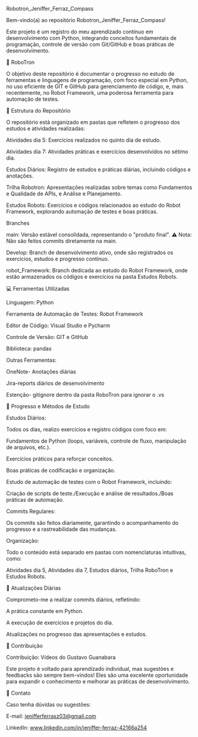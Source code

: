 ﻿Robotron_Jeniffer_Ferraz_Compass

Bem-vindo(a) ao repositório Robotron_Jeniffer_Ferraz_Compass!

Este projeto é um registro do meu aprendizado contínuo em desenvolvimento com Python, integrando conceitos fundamentais de programação, controle de versão com Git/GitHub e boas práticas de desenvolvimento.

🤖 RoboTron

O objetivo deste repositório é documentar o progresso no estudo de ferramentas e linguagens de programação, com foco especial em Python, no uso eficiente de GIT e GitHub para gerenciamento de código, e, mais recentemente, no Robot Framework, uma poderosa ferramenta para automação de testes.

📂 Estrutura do Repositório

O repositório está organizado em pastas que refletem o progresso dos estudos e atividades realizadas:

Atividades dia 5: Exercícios realizados no quinto dia de estudo.

Atividades dia 7: Atividades práticas e exercícios desenvolvidos no sétimo dia.

Estudos Diários: Registro de estudos e práticas diárias, incluindo códigos e anotações.

Trilha Robotron: Apresentações realizadas sobre temas como Fundamentos e Qualidade de APIs, e Análise e Planejamento.

Estudos Robots: Exercícios e códigos relacionados ao estudo do Robot Framework, explorando automação de testes e boas práticas.

Branches

main: Versão estável consolidada, representando o "produto final". ⚠ Nota: Não são feitos commits diretamente na main.

Develop: Branch de desenvolvimento ativo, onde são registrados os exercícios, estudos e progresso contínuo.

robot_Framework: Branch dedicada ao estudo do Robot Framework, onde estão armazenados os códigos e exercícios na pasta Estudos Robots.

💻 Ferramentas Utilizadas

Linguagem: Python

Ferramenta de Automação de Testes: Robot Framework

Editor de Código: Visual Studio e Pycharm

Controle de Versão: GIT e GitHub

 Biblioteca: pandas 

Outras Ferramentas:

   OneNote- Anotações diárias

   Jira-reports diários de desenvolvimento
       
   Estenção- gitignore dentro da pasta RoboTron para ignorar o .vs
   

🚀 Progresso e Métodos de Estudo

Estudos Diários:

Todos os dias, realizo exercícios e registro códigos com foco em:

Fundamentos de Python (loops, variáveis, controle de fluxo, manipulação de arquivos, etc.).

Exercícios práticos para reforçar conceitos.

Boas práticas de codificação e organização.

Estudo de automação de testes com o Robot Framework, incluindo:

Criação de scripts de teste./Execução e análise de resultados./Boas práticas de automação.

Commits Regulares:

Os commits são feitos diariamente, garantindo o acompanhamento do progresso e a rastreabilidade das mudanças.

Organização:

Todo o conteúdo está separado em pastas com nomenclaturas intuitivas, como:

Atividades dia 5, Atividades dia 7, Estudos diários, Trilha RoboTron e Estudos Robots.


🚀 Atualizações Diárias

Comprometo-me a realizar commits diários, refletindo:

A prática constante em Python.

A execução de exercícios e projetos do dia.

Atualizações no progresso das apresentações e estudos.

🤝 Contribuição

Contribuição: Vídeos do Gustavo Guanabara

Este projeto é voltado para aprendizado individual, mas sugestões e feedbacks são sempre bem-vindos! Eles são uma excelente oportunidade para expandir o conhecimento e melhorar as práticas de desenvolvimento.

📧 Contato

Caso tenha dúvidas ou sugestões:

E-mail: jenifferferrasz03@gmail.com

LinkedIn: www.linkedin.com/in/jeniffer-ferraz-42166a254